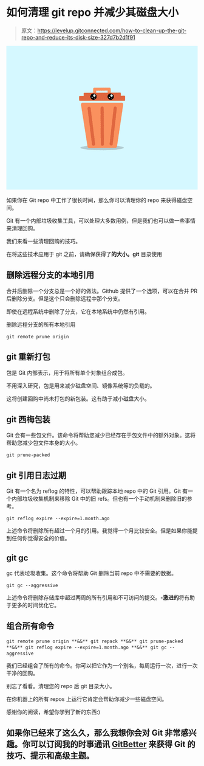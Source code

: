 # 如何清理 git repo 并减少其磁盘大小

> 原文：<https://levelup.gitconnected.com/how-to-clean-up-the-git-repo-and-reduce-its-disk-size-327d7b2d1f91>

![](img/f22b52f1380084337530d06761029f6f.png)

如果你在 Git repo 中工作了很长时间，那么你可以清理你的 repo 来获得磁盘空间。

Git 有一个内部垃圾收集工具，可以处理大多数用例，但是我们也可以做一些事情来清理回购。

我们来看一些清理回购的技巧。

在将这些技术应用于 git 之前，请确保获得了**的大小。git** 目录使用

## 删除远程分支的本地引用

合并后删除一个分支总是一个好的做法。Github 提供了一个选项，可以在合并 PR 后删除分支。但是这个只会删除远程中那个分支。

即使在远程系统中删除了分支，它在本地系统中仍然有引用。

删除远程分支的所有本地引用

```
git remote prune origin
```

## git 重新打包

包是 Git 内部表示，用于将所有单个对象组合成包。

不用深入研究，包是用来减少磁盘空间、镜像系统等的负载的。

这将创建回购中尚未打包的新包装。这有助于减小磁盘大小。

## git 西梅包装

Git 会有一些包文件。该命令将帮助您减少已经存在于包文件中的额外对象。这将帮助您减少包文件本身的大小。

```
git prune-packed
```

## git 引用日志过期

Git 有一个名为 reflog 的特性，可以帮助跟踪本地 repo 中的 Git 引用。Git 有一个内部垃圾收集机制来移除 Git 中的旧 refs。但也有一个手动机制来删除旧的参考。

```
git reflog expire --expire=1.month.ago
```

上述命令将删除所有超过一个月的引用。我觉得一个月比较安全。但是如果你能提到任何你觉得安全的价值。

## git gc

gc 代表垃圾收集。这个命令将帮助 Git 删除当前 repo 中不需要的数据。

```
git gc --aggressive
```

上述命令将删除存储库中超过两周的所有引用和不可访问的提交。**-激进的**将有助于更多的时间优化它。

## 组合所有命令

```
git remote prune origin **&&** git repack **&&** git prune-packed **&&** git reflog expire --expire=1.month.ago **&&** git gc --aggressive
```

我们已经组合了所有的命令。你可以把它作为一个别名，每周运行一次，进行一次干净的回购。

别忘了看看。清理您的 repo 后 git 目录大小。

在你机器上的所有 repos 上运行它肯定会帮助你减少一些磁盘空间。

感谢你的阅读，希望你学到了新的东西:)

## 如果你已经来了这么久，那么我想你会对 Git 非常感兴趣。你可以订阅我的时事通讯 [GitBetter](https://gitbetter.substack.com/) 来获得 Git 的技巧、提示和高级主题。